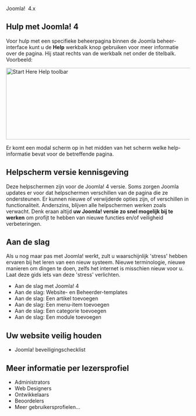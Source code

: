 <!-- Filename: Help4.x:Start_Here / Display title: Begin hier -->

Joomla!  4.x

## Hulp met Joomla! 4

Voor hulp met een specifieke beheerpagina binnen de Joomla
beheer-interface kunt u de **Help** werkbalk knop gebruiken voor meer
informatie over de pagina. Hij staat rechts van de werkbalk net onder de
titelbalk. Voorbeeld:

<img
src="https://docs.joomla.org/images/0/07/Help-4x-Start-Here-Help-toolbar-nl.png"
decoding="async" data-file-width="437" data-file-height="107"
width="800" height="196" alt="Start Here Help toolbar" />

Er komt een modal scherm op in het midden van het scherm welke
help-informatie bevat voor de betreffende pagina.

## Helpscherm versie kennisgeving

Deze helpschermen zijn voor de Joomla! 4 versie. Soms zorgen Joomla
updates er voor dat helpschermen verschillen van de pagina die ze
ondersteunen. Er kunnen nieuwe of verwijderde opties zijn, of
verschillen in functionaliteit. Anderszins, blijven alle helpschermen
werken zoals verwacht. Denk eraan altijd **uw Joomla! versie zo snel
mogelijk bij te werken** om profijt te hebben van nieuwe functies en/of
veiligheid verbeteringen.

## Aan de slag

Als u nog maar pas met Joomla! werkt, zult u waarschijnlijk 'stress'
hebben ervaren bij het leren van een nieuw systeem. Nieuwe terminologie,
nieuwe manieren om dingen te doen, zelfs het internet is misschien nieuw
voor u. Laat deze gids iets van deze 'stress' verlichten.

- Aan de slag met Joomla!
  4
- Aan de slag: Website- en
  Beheerder-templates
- Aan de slag: Een artikel
  toevoegen
- Aan de slag: Een menu-item
  toevoegen
- Aan de slag: Een categorie
  toevoegen
- Aan de slag: Een module
  toevoegen

## Uw website veilig houden

- Joomla!
  beveiligingschecklist

## Meer informatie per lezersprofiel

- Administrators
- Web
  Designers
- Ontwikkelaars
- Beoordelers
- Meer
  gebruikersprofielen...
